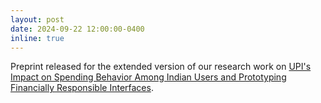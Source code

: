 ```yaml
---
layout: post
date: 2024-09-22 12:00:00-0400
inline: true
---
```


Preprint released for the extended version of our research work on <a 
href="https://arxiv.org/abs/2401.09937" > UPI's Impact on Spending Behavior Among Indian Users and 
Prototyping Financially Responsible Interfaces</a>.